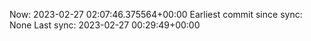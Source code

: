 Now: 2023-02-27 02:07:46.375564+00:00 Earliest commit since sync: None Last sync: 2023-02-27 00:29:49+00:00
